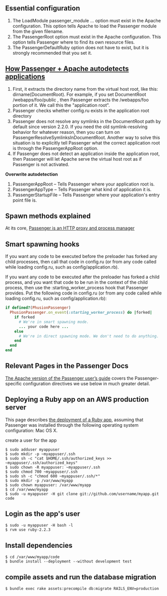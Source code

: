 Essential configuration
---
1. The LoadModule passenger_module ... option must exist in the Apache configuration. This option tells Apache to load the Passenger module from the given filename. 
2. The PassengerRoot option must exist in the Apache configuration. This option tells Passenger where to find its own resource files.
3. The PassengerDefaultRuby option does not have to exist, but it is strongly recommended that you set it.

[How Passenger + Apache autodetects applications](https://www.phusionpassenger.com/library/indepth/ruby/app_autodetection/apache/)
---
1. First, it extracts the directory name from the virtual host root, like this: dirname(DocumentRoot). For example, if you set DocumentRoot /webapps/foo/public , then Passenger extracts the /webapps/foo portion of it. We call this the "application root".
2. Passenger checks whether config.ru exists in the application root directory
3. Passenger does not resolve any symlinks in the DocumentRoot path by default since version 2.2.0. If you need the old symlink-resolving behavior for whatever reason, then you can turn on PassengerResolveSymlinksInDocumentRoot. Another way to solve this situation is to explicitly tell Passenger what the correct application root is through the PassengerAppRoot option.
4. If Passenger does not detect an application inside the application root, then Passenger will let Apache serve the virtual host root as if Passenger is not activated.

**Overwrite autodetection**

1. PassengerAppRoot – Tells Passenger where your application root is.
2. PassengerAppType – Tells Passenger what kind of application it is.
3. PassengerStartupFile – Tells Passenger where your application's entry point file is.

Spawn methods explained
---
At its core, [Passenger is an HTTP proxy and process manager](https://www.phusionpassenger.com/library/indepth/ruby/spawn_methods/)

Smart spawning hooks
---
If you want any code to be executed before the preloader has forked any child processes, then call that code in config.ru (or from any code called while loading config.ru, such as config/application.rb).

If you want any code to be executed after the preloader has forked a child process, and you want that code to be run in the context of the child process, then use the :starting_worker_process hook that Passenger provides. Put the following code in config.ru (or from any code called while loading config.ru, such as config/application.rb):
```rb
if defined?(PhusionPassenger)
  PhusionPassenger.on_event(:starting_worker_process) do |forked|
    if forked
      # We're in smart spawning mode.
      ... your code here ...
    else
      # We're in direct spawning mode. We don't need to do anything.
    end
  end
end
```
Relevant Pages in the Passenger Docs
---
[The Apache version of the Passenger user’s guide](http://www.modrails.com/documentation/Users%20guide%20Apache.html) covers the Passenger-specific configuration directives we use below in much greater detail.

Deploying a Ruby app on an AWS production server
---
This page describes [the deployment of a Ruby app](https://www.phusionpassenger.com/library/walkthroughs/deploy/ruby/aws/apache/oss/osx/deploy_app.html), assuming that Passenger was installed through the following operating system configuration: Mac OS X. 

create a user for the app
```shell
$ sudo adduser myappuser
$ sudo mkdir -p ~myappuser/.ssh
$ sudo sh -c "cat $HOME/.ssh/authorized_keys >> ~myappuser/.ssh/authorized_keys"
$ sudo chown -R myappuser: ~myappuser/.ssh
$ sudo chmod 700 ~myappuser/.ssh
$ sudo sh -c "chmod 600 ~myappuser/.ssh/*"
$ sudo mkdir -p /var/www/myapp
$ sudo chown myappuser: /var/www/myapp
$ cd /var/www/myapp
$ sudo -u myappuser -H git clone git://github.com/username/myapp.git code
```
Login as the app's user
---
```shell
$ sudo -u myappuser -H bash -l
$ rvm use ruby-2.2.3
```
Install dependencies
---
```shell
$ cd /var/www/myapp/code
$ bundle install --deployment --without development test
```

compile assets and run the database migration
---
```shell
$ bundle exec rake assets:precompile db:migrate RAILS_ENV=production
```
